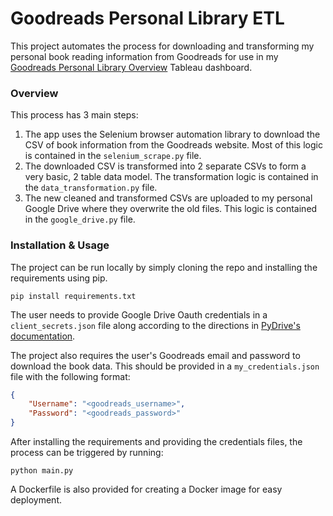 # Goodreads Personal Library ETL

This project automates the process for downloading and transforming my personal book reading information from Goodreads for use in my [Goodreads Personal Library Overview](https://public.tableau.com/app/profile/payton1178/viz/GoodreadsPersonalLibraryOverview/Overview) Tableau dashboard.

### Overview
This process has 3 main steps:
1. The app uses the Selenium browser automation library to download the CSV of book information from the Goodreads website. Most of this logic is contained in the `selenium_scrape.py` file.
2. The downloaded CSV is transformed into 2 separate CSVs to form a very basic, 2 table data model. The transformation logic is contained in the `data_transformation.py` file.
3. The new cleaned and transformed CSVs are uploaded to my personal Google Drive where they overwrite the old files. This logic is contained in the `google_drive.py` file. 

### Installation & Usage
The project can be run locally by simply cloning the repo and installing the requirements using pip.

```
pip install requirements.txt
```

The user needs to provide Google Drive Oauth credentials in a `client_secrets.json` file along according to the directions in [PyDrive's documentation](https://pythonhosted.org/PyDrive/quickstart.html#authentication). 

The project also requires the user's Goodreads email and password to download the book data. This should be provided in a `my_credentials.json` file with the following format:
```json
{
    "Username": "<goodreads_username>",
    "Password": "<goodreads_password>"
}
```

After installing the requirements and providing the credentials files, the process can be triggered by running:
```
python main.py
```

A Dockerfile is also provided for creating a Docker image for easy deployment.
